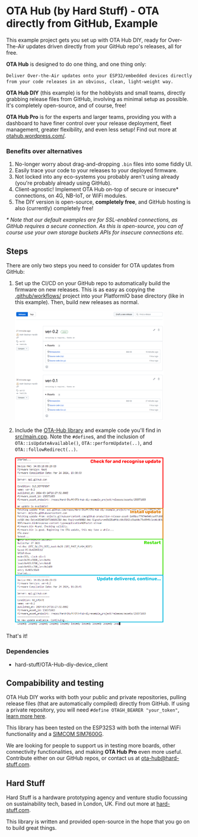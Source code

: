 # OTA Hub (by Hard Stuff) - OTA directly from GitHub, Example

This example project gets you set up with OTA Hub DIY, ready for Over-The-Air updates driven directly from your GitHub repo's releases, all for free.

**OTA Hub** is designed to do one thing, and one thing only:

    Deliver Over-the-Air updates onto your ESP32/embedded devices directly from your code releases in an obvious, clean, light-weight way.

**OTA Hub DIY** (this example) is for the hobbyists and small teams, directly grabbing release files from GitHub, involving as minimal setup as possible. It's completely open-source, and of course, free!

**OTA Hub Pro** is for the experts and larger teams, providing you with a dashboard to have finer control over your release deployment, fleet management, greater flexibility, and even less setup! Find out more at [otahub.wordpress.com/](https://otahub.wordpress.com/).

### Benefits over alternatives

1. No-longer worry about drag-and-dropping `.bin` files into some fiddly UI.
2. Easily trace your code to your releases to your deployed firmware.
3. Not locked into any eco-systems you probably aren't using already (you're probably already using GitHub).
4. Client-agnostic! Implement OTA Hub on-top of secure or insecure\* connections, on 4G, NB-IoT, or WiFi modules.
5. The DIY version is open-source, **completely free**, and GitHub hosting is also (currently) completely free!

_\* Note that our default examples are for SSL-enabled connections, as GitHub requires a secure connection. As this is open-source, you can of course use your own storage buckets APIs for insecure connections etc._

## Steps

There are only two steps you need to consider for OTA updates from GitHub:

1. Set up the CI/CD on your GitHub repo to automatically build the firmware on new releases. This is as easy as copying the [.github/workflows/](.github/workflows/) project into your PlatformIO base directory (like in this example). Then, build new releases as normal.
   <img src="./media/GitHub_releases.png" width="400px" style="margin-top: 1em"/>

2. Include the [OTA-Hub library](https://registry.platformio.org/libraries/hard-stuff/OTA-Hub-diy-device_client) and example code you'll find in [src/main.cpp](src/main.cpp). Note the `#define`s, and the inclusion of `OTA::isUpdateAvailable()`, `OTA::performUpdate(..)`, and `OTA::followRedirect(..)`.
   <img src="./media/logs.png" width="400px" style="margin-top: 1em"/>

That's it!

### Dependencies

-   hard-stuff/OTA-Hub-diy-device_client

## Compabibility and testing

OTA Hub DIY works with both your public and private repositories, pulling release files (that are automatically compiled) directly from GitHub. If using a private repository, you will need `#define OTAGH_BEARER "your_token"`, [learn more here](https://docs.github.com/en/authentication/keeping-your-account-and-data-secure/managing-your-personal-access-tokens).

This library has been tested on the ESP32S3 with both the internal WiFi functionality and a [SIMCOM SIM7600G](https://github.com/Hard-Stuff/TinyGSM).

We are looking for people to support us in testing more boards, other connectivity functionalities, and making **OTA Hub Pro** even more useful. Contribute either on our GitHub repos, or contact us at [ota-hub@hard-stuff.com](mailto:ota-hub@hard-stuff.com).

## Hard Stuff

Hard Stuff is a hardware prototyping agency and venture studio focussing on sustainability tech, based in London, UK.
Find out more at [hard-stuff.com](hard-stuff.com).

This library is written and provided open-source in the hope that you go on to build great things.
